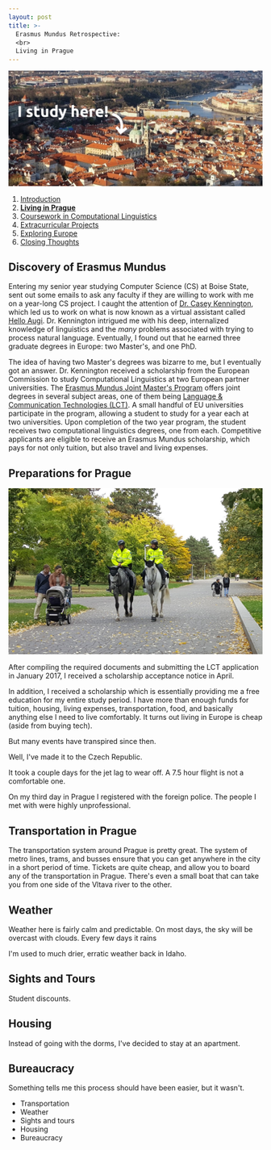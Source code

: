 ```yaml
---
layout: post
title: >-
  Erasmus Mundus Retrospective:
  <br>
  Living in Prague
---
```


![Prague I Study Here](/public/img/prague-i-study-here.jpg "I study here!")

1. [Introduction](/erasmus-mundus)
1. **[Living in Prague](/erasmus-living-in-prague)**
1. [Coursework in Computational Linguistics](/erasmus-coursework-in-computational-linguistics)
1. [Extracurricular Projects](/erasmus-extracurricular-projects)
1. [Exploring Europe](/erasmus-exploring-europe)
1. [Closing Thoughts](/erasmus-mundus-conclusion)

## Discovery of Erasmus Mundus

Entering my senior year studying Computer Science (CS) at Boise State, sent out some emails to ask any faculty if they are willing to work with me on a year-long CS project. I caught the attention of [Dr. Casey Kennington](https://coen.boisestate.edu/faculty-staff/caseykennington/), which led us to work on what is now known as a virtual assistant called [Hello Augi](helloaugi.com). Dr. Kennington intrigued me with his deep, internalized knowledge of linguistics and the *many* problems associated with trying to process natural language. Eventually, I found out that he earned three graduate degrees in Europe: two Master's, and one PhD.

The idea of having two Master's degrees was bizarre to me, but I eventually got an answer. Dr. Kennington received a scholarship from the European Commission to study Computational Linguistics at two European partner universities. The [Erasmus Mundus Joint Master's Program](https://ec.europa.eu/programmes/erasmus-plus/opportunities/individuals/students/erasmus-mundus-joint-master-degrees_en) offers joint degrees in several subject areas, one of them being [Language & Communication Technologies (LCT)](https://lct-master.org/). A small handful of EU universities participate in the program, allowing a student to study for a year each at two universities. Upon completion of the two year program, the student receives two computational linguistics degrees, one from each. Competitive applicants are eligible to receive an Erasmus Mundus scholarship, which pays for not only tuition, but also travel and living expenses.

## Preparations for Prague

![Prague Park](/public/img/prague-park.jpg "Prague in the Fall")

After compiling the required documents and submitting the LCT application in January 2017, I received a scholarship acceptance notice in April.

In addition, I received a scholarship which is essentially providing me a free education for my entire study period. I have more than enough funds for tuition, housing, living expenses, transportation, food, and basically anything else I need to live comfortably. It turns out living in Europe is cheap (aside from buying tech).

But many events have transpired since then.

Well, I've made it to the Czech Republic.

It took a couple days for the jet lag to wear off. A 7.5 hour flight is not a comfortable one.

On my third day in Prague I registered with the foreign police. The people I met with were highly unprofessional.

## Transportation in Prague

The transportation system around Prague is pretty great. The system of metro lines, trams, and busses ensure that you can get anywhere in the city in a short period of time. Tickets are quite cheap, and allow you to board any of the transportation in Prague. There's even a small boat that can take you from one side of the Vltava river to the other.

## Weather

Weather here is fairly calm and predictable. On most days, the sky will be overcast with clouds. Every few days it rains

I'm used to much drier, erratic weather back in Idaho. 

## Sights and Tours

Student discounts.

## Housing

Instead of going with the dorms, I've decided to stay at an apartment.

## Bureaucracy

Something tells me this process should have been easier, but it wasn't.

  - Transportation
  - Weather
  - Sights and tours
  - Housing
  - Bureaucracy